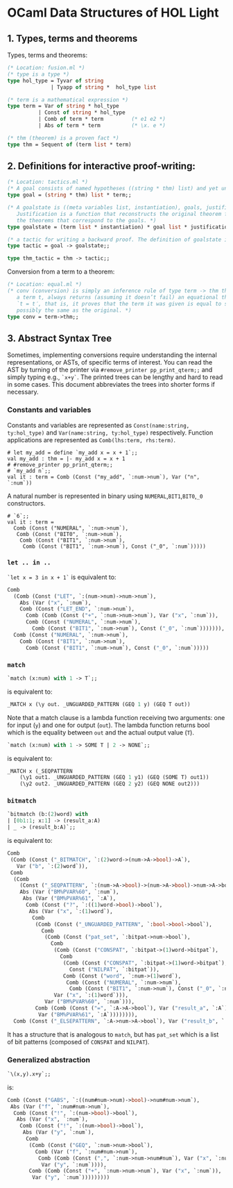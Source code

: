 # OCaml Data Structures of HOL Light

## 1. Types, terms and theorems

Types, terms and theorems:

```ocaml
(* Location: fusion.ml *)
(* type is a type *)
type hol_type = Tyvar of string
              | Tyapp of string *  hol_type list

(* term is a mathematical expression *)
type term = Var of string * hol_type
          | Const of string * hol_type
          | Comb of term * term         (* e1 e2 *)
          | Abs of term * term          (* \x. e *)

(* thm (theorem) is a proven fact *)
type thm = Sequent of (term list * term)
```

## 2. Definitions for interactive proof-writing:

```ocaml
(* Location: tactics.ml *)
(* A goal consists of named hypotheses ((string * thm) list) and yet unproven conclusion *)
type goal = (string * thm) list * term;;

(* A goalstate is ((meta variables list, instantiation), goals, justification).
   Justification is a function that reconstructs the original theorem from
   the theorems that correspond to the goals. *)
type goalstate = (term list * instantiation) * goal list * justification;;

(* a tactic for writing a backward proof. The definition of goalstate is kind of complicated. *)
type tactic = goal -> goalstate;;

type thm_tactic = thm -> tactic;;
```

Conversion from a term to a theorem:

```ocaml
(* Location: equal.ml *)
(* conv (conversion) is simply an inference rule of type term -> thm that when given
   a term t, always returns (assuming it doesn’t fail) an equational theorem of the form
   `t = t′, that is, it proves that the term it was given is equal to some other term,
   possibly the same as the original. *)
type conv = term->thm;;
```

## 3. Abstract Syntax Tree

Sometimes, implementing conversions require understanding the internal representations, or ASTs, of specific terms of interest.
You can read the AST by turning of the printer via `#remove_printer pp_print_qterm;;` and simply typing e.g., `` `x+y` ``.
The printed trees can be lengthy and hard to read in some cases.
This document abbreviates the trees into shorter forms if necessary.

### Constants and variables

Constants and variables are represented as `Const(name:string, ty:hol_type)` and `Var(name:string, ty:hol_type)`
respectively.
Function applications are represented as `Comb(lhs:term, rhs:term)`.

```
# let my_add = define `my_add x = x + 1`;;
val my_add : thm = |- my_add x = x + 1
# #remove_printer pp_print_qterm;;
# `my_add n`;;
val it : term = Comb (Const ("my_add", `:num->num`), Var ("n", `:num`))
```

A natural number is represented in binary using `NUMERAL`,`BIT1`,`BIT0`,`_0` constructors.

```
# `6`;;
val it : term =
  Comb (Const ("NUMERAL", `:num->num`),
   Comb (Const ("BIT0", `:num->num`),
    Comb (Const ("BIT1", `:num->num`),
     Comb (Const ("BIT1", `:num->num`), Const ("_0", `:num`)))))
```

### `let .. in ..`

`` `let x = 3 in x + 1` `` is equivalent to:

```ocaml
Comb
  (Comb (Const ("LET", `:(num->num)->num->num`),
    Abs (Var ("x", `:num`),
    Comb (Const ("LET_END", `:num->num`),
      Comb (Comb (Const ("+", `:num->num->num`), Var ("x", `:num`)),
      Comb (Const ("NUMERAL", `:num->num`),
        Comb (Const ("BIT1", `:num->num`), Const ("_0", `:num`))))))),
  Comb (Const ("NUMERAL", `:num->num`),
    Comb (Const ("BIT1", `:num->num`),
      Comb (Const ("BIT1", `:num->num`), Const ("_0", `:num`)))))
```

### `match`

```ocaml
`match (x:num) with 1 -> T`;;
```
is equivalent to:

```ocaml
_MATCH x (\y out. _UNGUARDED_PATTERN (GEQ 1 y) (GEQ T out))
```
Note that a match clause is a lambda function receiving two arguments: one for input (`y`) and one for output (`out`).
The lambda function returns bool which is the equality between `out` and the actual output value (`T`).

```ocaml
`match (x:num) with 1 -> SOME T | 2 -> NONE`;;
```

is equivalent to:
```ocaml
_MATCH x (_SEQPATTERN
    (\y1 out1. _UNGUARDED_PATTERN (GEQ 1 y1) (GEQ (SOME T) out1))
    (\y2 out2. _UNGUARDED_PATTERN (GEQ 2 y2) (GEQ NONE out2)))
```

### `bitmatch`

```ocaml
`bitmatch (b:(2)word) with
| [0b1:1; x:1] -> (result_a:A)
| _ -> (result_b:A)`;;
```

is equivalent to:
```ocaml
Comb
 (Comb (Const ("_BITMATCH", `:(2)word->(num->A->bool)->A`),
   Var ("b", `:(2)word`)),
 Comb
  (Comb
    (Const ("_SEQPATTERN", `:(num->A->bool)->(num->A->bool)->num->A->bool`),
    Abs (Var ("BM%PVAR%60", `:num`),
     Abs (Var ("BM%PVAR%61", `:A`),
      Comb (Const ("?", `:((1)word->bool)->bool`),
       Abs (Var ("x", `:(1)word`),
        Comb
         (Comb (Const ("_UNGUARDED_PATTERN", `:bool->bool->bool`),
           Comb
            (Comb (Const ("pat_set", `:bitpat->num->bool`),
              Comb
               (Comb (Const ("CONSPAT", `:bitpat->(1)word->bitpat`),
                 Comb
                  (Comb (Const ("CONSPAT", `:bitpat->(1)word->bitpat`),
                    Const ("NILPAT", `:bitpat`)),
                  Comb (Const ("word", `:num->(1)word`),
                   Comb (Const ("NUMERAL", `:num->num`),
                    Comb (Const ("BIT1", `:num->num`), Const ("_0", `:num`)))))),
               Var ("x", `:(1)word`))),
            Var ("BM%PVAR%60", `:num`))),
         Comb (Comb (Const ("=", `:A->A->bool`), Var ("result_a", `:A`)),
          Var ("BM%PVAR%61", `:A`)))))))),
  Comb (Const ("_ELSEPATTERN", `:A->num->A->bool`), Var ("result_b", `:A`))))
```

It has a structure that is analogous to `match`, but has `pat_set` which is a list of bit patterns (composed of `CONSPAT` and `NILPAT`).

### Generalized abstraction

```ocaml
`\(x,y).x+y`;;
```

is:

```ocaml
Comb (Const ("GABS", `:((num#num->num)->bool)->num#num->num`),
 Abs (Var ("f", `:num#num->num`),
  Comb (Const ("!", `:(num->bool)->bool`),
   Abs (Var ("x", `:num`),
    Comb (Const ("!", `:(num->bool)->bool`),
     Abs (Var ("y", `:num`),
      Comb
       (Comb (Const ("GEQ", `:num->num->bool`),
         Comb (Var ("f", `:num#num->num`),
          Comb (Comb (Const (",", `:num->num->num#num`), Var ("x", `:num`)),
           Var ("y", `:num`)))),
       Comb (Comb (Const ("+", `:num->num->num`), Var ("x", `:num`)),
        Var ("y", `:num`)))))))))
```

